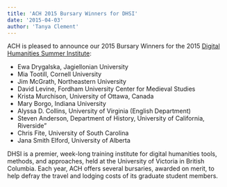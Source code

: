```yaml
---
title: 'ACH 2015 Bursary Winners for DHSI'
date: '2015-04-03'
author: 'Tanya Clement'
---
```

ACH is pleased to announce our 2015 Bursary Winners for the 2015 [Digital Humanities Summer Institute](http://dhsi.org):

- Ewa Drygalska, Jagiellonian University
- Mia Tootill, Cornell University
- Jim McGrath, Northeastern University
- David Levine, Fordham University Center for Medieval Studies
- Krista Murchison, University of Ottawa, Canada
- Mary Borgo, Indiana University
- Alyssa D. Collins, University of Virginia (English Department)
- Steven Anderson, Department of History, University of California, Riverside”
- Chris Fite, University of South Carolina
- Jana Smith Elford, University of Alberta

DHSI is a premier, week-long training institute for digital humanities tools, methods, and approaches, held at the University of Victoria in British Columbia. Each year, ACH offers several bursaries, awarded on merit, to help defray the travel and lodging costs of its graduate student members.
